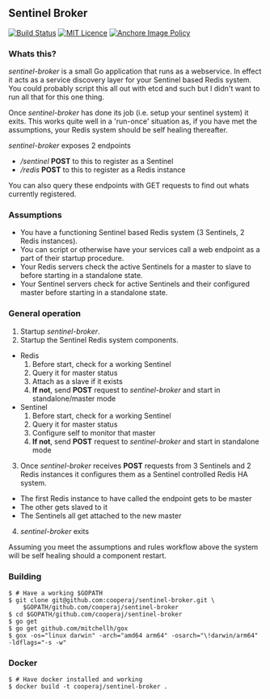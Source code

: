 Sentinel Broker
--

[![Build Status](https://travis-ci.org/cooperaj/sentinel-broker.svg?branch=master)](https://travis-ci.org/cooperaj/sentinel-broker) [![MIT Licence](https://badges.frapsoft.com/os/mit/mit.svg?v=103)](https://opensource.org/licenses/mit-license.php) [![Anchore Image Policy](https://anchore.io/service/badges/policy/903aa3794041b1d1c4abb8d4ba9068373c4272689d84ffa4b0ebe24632989084?registry=dockerhub&repository=cooperaj/sentinel-broker&tag=latest)](https://anchore.io/image/dockerhub/cooperaj%2Fsentinel-broker%3Alatest)

### Whats this?
*sentinel-broker* is a small Go application that runs as a webservice. In effect it acts as a service discovery layer for your Sentinel based Redis system. You could probably script this all out with etcd and such but I didn't want to run all that for this one thing.

Once *sentinel-broker* has done its job (i.e. setup your sentinel system) it exits. This works quite well in a 'run-once' situation as, if you have met the assumptions, your Redis system should be self healing thereafter.

*sentinel-broker* exposes 2 endpoints
 * _/sentinel_ **POST** to this to register as a Sentinel
 * _/redis_ **POST** to this to register as a Redis instance

You can also query these endpoints with GET requests to find out whats currently registered.

### Assumptions
 * You have a functioning Sentinel based Redis system (3 Sentinels, 2 Redis instances).
 * You can script or otherwise have your services call a web endpoint as a part of their startup procedure.
 * Your Redis servers check the active Sentinels for a master to slave to before starting in a standalone state.
 * Your Sentinel servers check for active Sentinels and their configured master before starting in a standalone state.

### General operation

 1. Startup *sentinel-broker*.
 2. Startup the Sentinel Redis system components.
   * Redis
     1. Before start, check for a working Sentinel
     1. Query it for master status
     1. Attach as a slave if it exists
     1. **If not**, send **POST** request to *sentinel-broker* and start in standalone/master mode
   * Sentinel
     1. Before start, check for a working Sentinel
     1. Query it for master status
     1. Configure self to monitor that master
     1. **If not**, send **POST** request to *sentinel-broker* and start in standalone mode
 3. Once *sentinel-broker* receives **POST** requests from 3 Sentinels and 2 Redis instances it configures them as a Sentinel controlled Redis HA system.
   * The first Redis instance to have called the endpoint gets to be master
   * The other gets slaved to it
   * The Sentinels all get attached to the new master
 4. *sentinel-broker* exits

 Assuming you meet the assumptions and rules workflow above the system will be self healing should a component restart.

### Building
```shell
$ # Have a working $GOPATH
$ git clone git@github.com:cooperaj/sentinel-broker.git \
    $GOPATH/github.com/cooperaj/sentinel-broker
$ cd $GOPATH/github.com/cooperaj/sentinel-broker
$ go get
$ go get github.com/mitchellh/gox
$ gox -os="linux darwin" -arch="amd64 arm64" -osarch="\!darwin/arm64" -ldflags="-s -w"
```

### Docker
```shell
$ # Have docker installed and working
$ docker build -t cooperaj/sentinel-broker .
```
